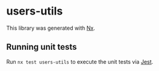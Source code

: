 # users-utils

This library was generated with [Nx](https://nx.dev).

## Running unit tests

Run `nx test users-utils` to execute the unit tests via [Jest](https://jestjs.io).
